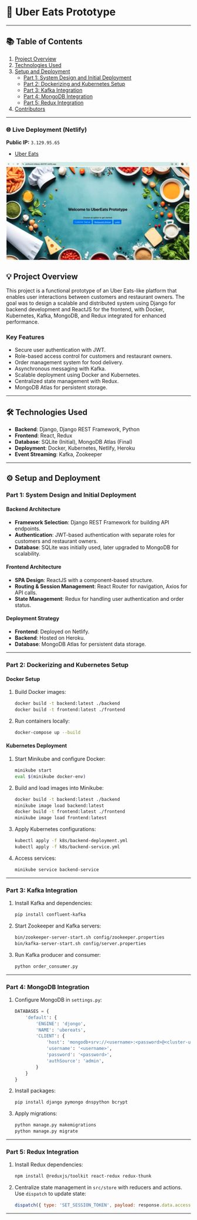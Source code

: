 # 🚀 Uber Eats Prototype

---

## 📚 Table of Contents
1. [Project Overview](#project-overview)  
2. [Technologies Used](#technologies-used)  
3. [Setup and Deployment](#setup-and-deployment)  
   - [Part 1: System Design and Initial Deployment](#part-1-system-design-and-initial-deployment)  
   - [Part 2: Dockerizing and Kubernetes Setup](#part-2-dockerizing-and-kubernetes-setup)  
   - [Part 3: Kafka Integration](#part-3-kafka-integration)  
   - [Part 4: MongoDB Integration](#part-4-mongodb-integration)  
   - [Part 5: Redux Integration](#part-5-redux-integration)  
4. [Contributors](#contributors)  

---

### 🌐 **Live Deployment (Netlify)**
**Public IP:** `3.129.95.65`  
- [Uber Eats](https://profound-lollipop-db5787.netlify.app/)



<img src="frontend_/img2.png" alt="Uber Eats Dashboard" width="500"/>

## 💡 Project Overview
This project is a functional prototype of an Uber Eats-like platform that enables user interactions between customers and restaurant owners. The goal was to design a scalable and distributed system using Django for backend development and ReactJS for the frontend, with Docker, Kubernetes, Kafka, MongoDB, and Redux integrated for enhanced performance.

### **Key Features**
- Secure user authentication with JWT.
- Role-based access control for customers and restaurant owners.
- Order management system for food delivery.
- Asynchronous messaging with Kafka.
- Scalable deployment using Docker and Kubernetes.
- Centralized state management with Redux.
- MongoDB Atlas for persistent storage.

---

## 🛠️ Technologies Used
- **Backend**: Django, Django REST Framework, Python  
- **Frontend**: React, Redux  
- **Database**: SQLite (Initial), MongoDB Atlas (Final)  
- **Deployment**: Docker, Kubernetes, Netlify, Heroku  
- **Event Streaming**: Kafka, Zookeeper  

---

## ⚙️ Setup and Deployment

### **Part 1: System Design and Initial Deployment**

#### **Backend Architecture**
- **Framework Selection**: Django REST Framework for building API endpoints.
- **Authentication**: JWT-based authentication with separate roles for customers and restaurant owners.
- **Database**: SQLite was initially used, later upgraded to MongoDB for scalability.

#### **Frontend Architecture**
- **SPA Design**: ReactJS with a component-based structure.
- **Routing & Session Management**: React Router for navigation, Axios for API calls.
- **State Management**: Redux for handling user authentication and order status.

#### **Deployment Strategy**
- **Frontend**: Deployed on Netlify.
- **Backend**: Hosted on Heroku.
- **Database**: MongoDB Atlas for persistent data storage.

---

### **Part 2: Dockerizing and Kubernetes Setup**

#### **Docker Setup**
1. Build Docker images:
   ```bash
   docker build -t backend:latest ./backend
   docker build -t frontend:latest ./frontend
   ```
2. Run containers locally:
   ```bash
   docker-compose up --build
   ```

#### **Kubernetes Deployment**
1. Start Minikube and configure Docker:
   ```bash
   minikube start
   eval $(minikube docker-env)
   ```
2. Build and load images into Minikube:
   ```bash
   docker build -t backend:latest ./backend
   minikube image load backend:latest
   docker build -t frontend:latest ./frontend
   minikube image load frontend:latest
   ```
3. Apply Kubernetes configurations:
   ```bash
   kubectl apply -f k8s/backend-deployment.yml
   kubectl apply -f k8s/backend-service.yml
   ```
4. Access services:
   ```bash
   minikube service backend-service
   ```

---

### **Part 3: Kafka Integration**
1. Install Kafka and dependencies:
   ```bash
   pip install confluent-kafka
   ```
2. Start Zookeeper and Kafka servers:
   ```bash
   bin/zookeeper-server-start.sh config/zookeeper.properties
   bin/kafka-server-start.sh config/server.properties
   ```
3. Run Kafka producer and consumer:
   ```bash
   python order_consumer.py
   ```

---

### **Part 4: MongoDB Integration**
1. Configure MongoDB in `settings.py`:
   ```python
   DATABASES = {
       'default': {
           'ENGINE': 'djongo',
           'NAME': 'ubereats',
           'CLIENT': {
               'host': 'mongodb+srv://<username>:<password>@<cluster-url>/ubereats',
               'username': '<username>',
               'password': '<password>',
               'authSource': 'admin',
           }
       }
   }
   ```
2. Install packages:
   ```bash
   pip install django pymongo dnspython bcrypt
   ```
3. Apply migrations:
   ```bash
   python manage.py makemigrations
   python manage.py migrate
   ```

---

### **Part 5: Redux Integration**
1. Install Redux dependencies:
   ```bash
   npm install @reduxjs/toolkit react-redux redux-thunk
   ```
2. Centralize state management in `src/store` with reducers and actions. Use `dispatch` to update state:
   ```javascript
   dispatch({ type: 'SET_SESSION_TOKEN', payload: response.data.access });
   ```

---

